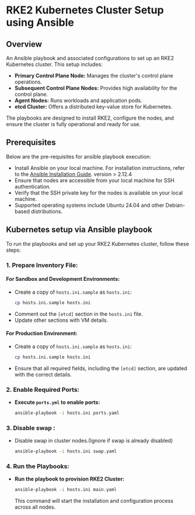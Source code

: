 # RKE2 Kubernetes Cluster Setup using Ansible

## Overview
An Ansible playbook and associated configurations to set up an RKE2 Kubernetes cluster. This setup includes:

* **Primary Control Plane Node:** Manages the cluster's control plane operations.
* **Subsequent Control Plane Nodes:** Provides high availability for the control plane.
* **Agent Nodes:** Runs workloads and application pods.
* **etcd Cluster:** Offers a distributed key-value store for Kubernetes.

The playbooks are designed to install RKE2, configure the nodes, and ensure the cluster is fully operational and ready for use.
## Prerequisites

Below are the pre-requisites for ansible playbook execution:

* Install Ansible on your local machine. For installation instructions, refer to the [Ansible Installation Guide](https://docs.ansible.com/ansible/latest/installation_guide/intro_installation.html). version > 2.12.4
* Ensure that nodes are accessible from your local machine for SSH authentication.
* Verify that the SSH private key for the nodes is available on your local machine.
* Supported operating systems include Ubuntu 24.04 and other Debian-based distributions.

## Kubernetes setup via Ansible playbook

To run the playbooks and set up your RKE2 Kubernetes cluster, follow these steps:

### 1. Prepare Inventory File:

#### For Sandbox and Development Environments:

* Create a copy of `hosts.ini.sample` as `hosts.ini`:
    ```bash
    cp hosts.ini.sample hosts.ini
    ```
* Comment out the `[etcd]` section in the `hosts.ini` file.
* Update other sections with VM details.

#### For Production Environment:

* Create a copy of `hosts.ini.sample` as `hosts.ini`:
    ```bash
    cp hosts.ini.sample hosts.ini
    ```
* Ensure that all required fields, including the `[etcd]` section, are updated with the correct details.

### 2. Enable Required Ports:

* **Execute `ports.yml` to enable ports:**
    ```bash
    ansible-playbook -i hosts.ini ports.yaml
    ```

### 3. Disable swap :

* Disable swap in cluster nodes.(Ignore if swap is already disabled)

    ```bash
    ansible-playbook -i hosts.ini swap.yaml
    ```

### 4. Run the Playbooks:

* **Run the playbook to provision RKE2 Cluster:**

    ```bash
    ansible-playbook -i hosts.ini main.yaml
    ```

    This command will start the installation and configuration process across all nodes.
